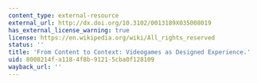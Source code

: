 ```yaml
---
content_type: external-resource
external_url: http://dx.doi.org/10.3102/0013189X035008019
has_external_license_warning: true
license: https://en.wikipedia.org/wiki/All_rights_reserved
status: ''
title: 'From Content to Context: Videogames as Designed Experience.'
uid: 8008214f-a118-4f8b-9121-5cba0f128109
wayback_url: ''
---
```

